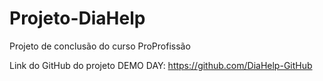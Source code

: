 # Projeto-DiaHelp
Projeto de conclusão do curso ProProfissão

Link do GitHub do projeto DEMO DAY: https://github.com/DiaHelp-GitHub
